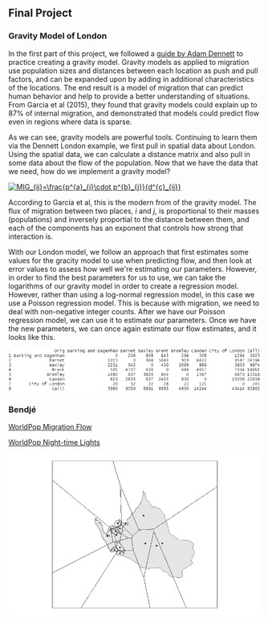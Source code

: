 ## Final Project

### Gravity Model of London

In the first part of this project, we followed a [guide by Adam Dennett](https://rpubs.com/adam_dennett/257231) to practice creating a gravity model. Gravity models as applied to migration use population sizes and distances between each location as push and pull factors, and can be expanded upon by adding in additional characteristics of the locations. The end result is a model of migration that can predict human behavior and help to provide a better understanding of situations. From Garcia et al (2015), they found that gravity models could explain up to 87% of internal migration, and demonstrated that models could predict flow even in regions where data is sparse. 

As we can see, gravity models are powerful tools. Continuing to learn them via the Dennett London example, we first pull in spatial data about London. Using the spatial data, we can calculate a distance matrix and also pull in some data about the flow of the population. Now that we have the data that we need, how do we implement a gravity model? 

<a href="https://www.codecogs.com/eqnedit.php?latex=MIG_{ij}=\frac{p^{a}_{i}\cdot&space;p^{b}_{j}}{d^{c}_{ij}}" target="_blank"><img src="https://latex.codecogs.com/gif.latex?MIG_{ij}=\frac{p^{a}_{i}\cdot&space;p^{b}_{j}}{d^{c}_{ij}}" title="MIG_{ij}=\frac{p^{a}_{i}\cdot p^{b}_{j}}{d^{c}_{ij}}" /></a>

According to Garcia et al, this is the modern from of the gravity model. The flux of migration between two places, *i* and *j*, is proportional to their masses (populations) and inversely proportial to the distance between them, and each of the components has an exponent that controls how strong that interaction is. 

With our London model, we follow an approach that first estimates some values for the gracity model to use when predicting flow, and then look at error values to assess how well we're estimating our parameters. However, in order to find the best parameters for us to use, we can take the logarithms of our gravity model in order to create a regression model. However, rather than using a log-normal regression model, in this case we use a Poisson regression model. This is because with migration, we need to deal with non-negative integer counts. After we have our Poisson regression model, we can use it to estimate our parameters. Once we have the new parameters, we can once again estimate our flow estimates, and it looks like this. 

![](london_grav.png)

### Bendjé

[WorldPop Migration Flow](https://www.worldpop.org/geodata/summary?id=1281)

[WorldPop Night-time Lights](https://www.worldpop.org/geodata/summary?id=18614)

![](bendje_voronoi_pre.png)
